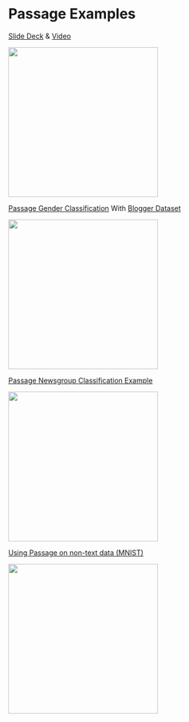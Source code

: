 **Passage Examples**
===================
[Slide Deck](https://docs.google.com/presentation/d/1HYfUZLRZRJovQpv5mYxox9bz9erxj7Ak_ZovENMvM90/edit?usp=sharing) & [Video](https://www.youtube.com/watch?v=VINCQghQRuM)

<a href="https://www.youtube.com/watch?v=VINCQghQRuM"><img src="http://i.imgur.com/bJC0pjy.png" height="300"></a>

[Passage Gender Classification](https://github.com/IndicoDataSolutions/Passage/blob/master/examples/gender.py) With [Blogger Dataset](http://goo.gl/EbWA1u)

<a href="https://github.com/IndicoDataSolutions/Passage/blob/master/examples/gender.py"><img src="http://i.imgur.com/cEmonmC.jpg" height="300"></a>

[Passage Newsgroup Classification Example](https://github.com/IndicoDataSolutions/Passage/blob/master/examples/newsgroup.py)

<a href="https://github.com/IndicoDataSolutions/Passage/blob/master/examples/newsgroup.py"><img src="http://i.imgur.com/ByTczHW.jpg" height="300"></a>

[Using Passage on non-text data (MNIST)](https://github.com/IndicoDataSolutions/Passage/blob/master/examples/mnist.py)

<a href="https://github.com/IndicoDataSolutions/Passage/blob/master/examples/mnist.py"><img src="http://i.imgur.com/vOFDzy9.png" height="300"></a>